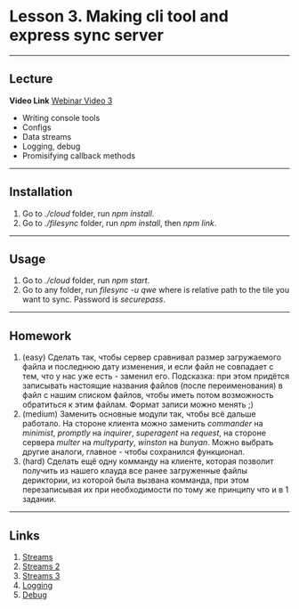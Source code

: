 # Lesson 3. Making cli tool and express sync server

----
## Lecture

**Video Link** [Webinar Video 3](https://youtu.be/nd6T0ZJQSG0)

* Writing console tools
* Configs
* Data streams
* Logging, debug
* Promisifying callback methods

----
## Installation

1. Go to *./cloud* folder, run *npm install*.
2. Go to *./filesync* folder, run *npm install*, then *npm link*.

----
## Usage

1. Go to *./cloud* folder, run *npm start*.
2. Go to any folder, run *filesync -u qwe <file>* where *<file>* is relative path to the tile you want to sync. Password is *securepass*.

----
## Homework

1. (easy) Сделать так, чтобы сервер сравнивал размер загружаемого файла и последнюю дату изменения, и если файл не совпадает с тем, что у нас уже есть - заменил его. Подсказка: при этом придётся записывать настоящие названия файлов (после переименования) в файл с нашим списком файлов, чтобы иметь потом возможность обратиться к этим файлам. Формат записи можно менять ;)
2. (medium) Заменить основные модули так, чтобы всё дальше работало. На стороне клиента можно заменить *commander* на *minimist*, *promptly* на *inquirer*, *superagent* на *request*, на стороне сервера *multer* на *multyparty*, *winston* на *bunyan*. Можно выбрать другие аналоги, главное - чтобы сохранился функционал.
3. (hard) Сделать ещё одну комманду на клиенте, которая позволит получить из нашего клауда все ранее загруженные файлы дериктории, из которой была вызвана комманда, при этом перезаписывая их при необходимости по тому же принципу что и в 1 задании.

----
## Links

1. [Streams](https://www.sitepoint.com/basics-node-js-streams/)
2. [Streams 2](https://www.tutorialspoint.com/nodejs/nodejs_streams.htm)
3. [Streams 3](https://github.com/substack/stream-handbook)
4. [Logging](https://blog.risingstack.com/node-js-logging-tutorial/)
5. [Debug](http://www.100percentjs.com/best-way-debug-node-js/)
